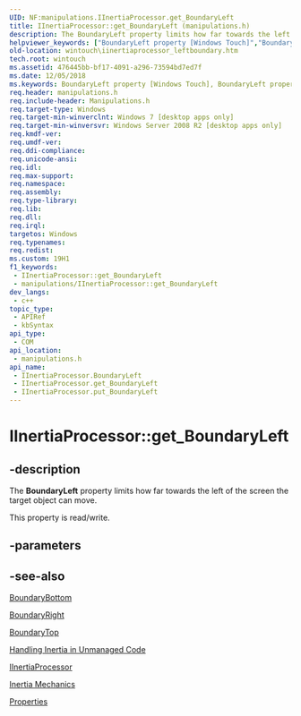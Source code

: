 ```yaml
---
UID: NF:manipulations.IInertiaProcessor.get_BoundaryLeft
title: IInertiaProcessor::get_BoundaryLeft (manipulations.h)
description: The BoundaryLeft property limits how far towards the left of the screen the target object can move.
helpviewer_keywords: ["BoundaryLeft property [Windows Touch]","BoundaryLeft property [Windows Touch]","IInertiaProcessor interface","IInertiaProcessor interface [Windows Touch]","BoundaryLeft property","IInertiaProcessor.BoundaryLeft","IInertiaProcessor.get_BoundaryLeft","IInertiaProcessor::BoundaryLeft","IInertiaProcessor::get_BoundaryLeft","IInertiaProcessor::put_BoundaryLeft","get_BoundaryLeft","manipulations/IInertiaProcessor::BoundaryLeft","manipulations/IInertiaProcessor::get_BoundaryLeft","manipulations/IInertiaProcessor::put_BoundaryLeft","wintouch.iinertiaprocessor_leftboundary"]
old-location: wintouch\iinertiaprocessor_leftboundary.htm
tech.root: wintouch
ms.assetid: 476445bb-bf17-4091-a296-73594bd7ed7f
ms.date: 12/05/2018
ms.keywords: BoundaryLeft property [Windows Touch], BoundaryLeft property [Windows Touch],IInertiaProcessor interface, IInertiaProcessor interface [Windows Touch],BoundaryLeft property, IInertiaProcessor.BoundaryLeft, IInertiaProcessor.get_BoundaryLeft, IInertiaProcessor::BoundaryLeft, IInertiaProcessor::get_BoundaryLeft, IInertiaProcessor::put_BoundaryLeft, get_BoundaryLeft, manipulations/IInertiaProcessor::BoundaryLeft, manipulations/IInertiaProcessor::get_BoundaryLeft, manipulations/IInertiaProcessor::put_BoundaryLeft, wintouch.iinertiaprocessor_leftboundary
req.header: manipulations.h
req.include-header: Manipulations.h
req.target-type: Windows
req.target-min-winverclnt: Windows 7 [desktop apps only]
req.target-min-winversvr: Windows Server 2008 R2 [desktop apps only]
req.kmdf-ver: 
req.umdf-ver: 
req.ddi-compliance: 
req.unicode-ansi: 
req.idl: 
req.max-support: 
req.namespace: 
req.assembly: 
req.type-library: 
req.lib: 
req.dll: 
req.irql: 
targetos: Windows
req.typenames: 
req.redist: 
ms.custom: 19H1
f1_keywords:
 - IInertiaProcessor::get_BoundaryLeft
 - manipulations/IInertiaProcessor::get_BoundaryLeft
dev_langs:
 - c++
topic_type:
 - APIRef
 - kbSyntax
api_type:
 - COM
api_location:
 - manipulations.h
api_name:
 - IInertiaProcessor.BoundaryLeft
 - IInertiaProcessor.get_BoundaryLeft
 - IInertiaProcessor.put_BoundaryLeft
---
```


# IInertiaProcessor::get_BoundaryLeft


## -description

The <b>BoundaryLeft</b> property limits how far towards the left of the screen the target object can move.

This property is read/write.

## -parameters

## -see-also

<a href="/windows/desktop/api/manipulations/nf-manipulations-iinertiaprocessor-get_boundarybottom">BoundaryBottom</a>



<a href="/windows/desktop/api/manipulations/nf-manipulations-iinertiaprocessor-get_boundaryright">BoundaryRight</a>



<a href="/windows/desktop/api/manipulations/nf-manipulations-iinertiaprocessor-get_boundarytop">BoundaryTop</a>



<a href="/windows/desktop/wintouch/handling-inertia-in-unmanaged-code">Handling Inertia in Unmanaged Code</a>



<a href="/windows/desktop/api/manipulations/nn-manipulations-iinertiaprocessor">IInertiaProcessor</a>



<a href="/windows/desktop/wintouch/inertia-mechanics">Inertia Mechanics</a>



<a href="/windows/desktop/wintouch/iinertiaprocessor-properties">Properties</a>
